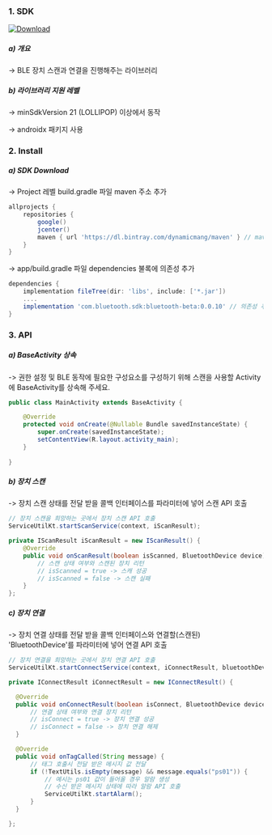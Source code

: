 ### 1. SDK
[ ![Download](null/packages/dynamicmang/maven/bluetooth-beta/images/download.svg?version=0.0.10) ](https://bintray.com/dynamicmang/maven/bluetooth-beta/0.0.9/link)

##### <a id="FUNCTION"></a> a) 개요
-> BLE 장치 스캔과 연결을 진행해주는 라이브러리

##### <a id="FUNCTION"></a> b) 라이브러리 지원 레벨

-> minSdkVersion 21 (LOLLIPOP) 이상에서 동작

-> androidx 패키지 사용

### 2. Install

##### <a id="DOWNLOAD"></a> a) SDK Download

-> Project 레벨 build.gradle 파일 maven 주소 추가
```gradle
allprojects {
    repositories {
        google()
        jcenter()
        maven { url 'https://dl.bintray.com/dynamicmang/maven' } // maven 주소 추가
    }
}
```

-> app/build.gradle 파일 dependencies 불록에 의존성 추가
```gradle
dependencies {
    implementation fileTree(dir: 'libs', include: ['*.jar']) 
    ....
    implementation 'com.bluetooth.sdk:bluetooth-beta:0.0.10' // 의존성 추가
}
```

### 3. API

##### <a id="API_1"></a> a) BaseActivity 상속
-> 권한 설정 및 BLE 동작에 필요한 구성요소를 구성하기 위해 스캔을 사용할 Activity에 BaseActivity를 상속해 주세요.

```java
public class MainActivity extends BaseActivity {

    @Override
    protected void onCreate(@Nullable Bundle savedInstanceState) {
        super.onCreate(savedInstanceState);
        setContentView(R.layout.activity_main);
    }
    
}
```

##### <a id="API_1"></a> b) 장치 스캔

-> 장치 스캔 상태를 전달 받을 콜백 인터페이스를 파라미터에 넣어 스캔 API 호출

```java
// 장치 스캔을 희망하는 곳에서 장치 스캔 API 호출
ServiceUtilKt.startScanService(context, iScanResult);
```

```java
private IScanResult iScanResult = new IScanResult() {
    @Override
    public void onScanResult(boolean isScanned, BluetoothDevice device) {
        // 스캔 상태 여부와 스캔된 장치 리턴
        // isScanned = true -> 스캐 성공
        // isScanned = false -> 스캔 실패
    }
};
```

##### <a id="API_2"></a> c) 장치 연결

-> 장치 연결 상태를 전달 받을 콜백 인터페이스와 연결할(스캔된) 'BluetoothDevice'를 파라미터에 넣어 연결 API 호출

```java
// 장치 연결을 희망하는 곳에서 장치 연결 API 호출
ServiceUtilKt.startConnectService(context, iConnectResult, bluetoothDevice);
```
```java
private IConnectResult iConnectResult = new IConnectResult() {

  @Override
  public void onConnectResult(boolean isConnect, BluetoothDevice device) {
      // 연결 상태 여부와 연결 장치 리턴
      // isConnect = true -> 장치 연결 성공
      // isConnect = false -> 장치 연결 해제
  }

  @Override
  public void onTagCalled(String message) {
      // 태그 호출시 전달 받은 메시지 값 전달
      if (!TextUtils.isEmpty(message) && message.equals("ps01")) {
          // 예시는 ps01 값이 들어올 경우 알람 생성
          // 수신 받은 메시지 상태에 따라 알람 API 호출
          ServiceUtilKt.startAlarm();
      }
  }

};
```
